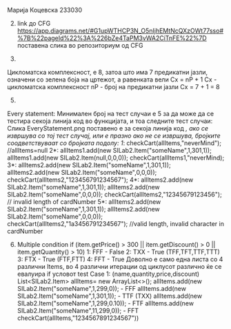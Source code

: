 Марија Коцевска 233030

2. link до CFG https://app.diagrams.net/#G1upWTHCP3N_O5nIjhEMtNcQXzOWt77sso#%7B%22pageId%22%3A%226bZe4TaPM3vWA2CiTnFE%22%7D
поставена слика во репозиториум од CFG 


4.
Цикломатска комплексност, е 8, затоа што има 7 предикатни јазли, означени со зелена боја на цртежот, а равенката вели
Cx = nP + 1
Cx - цикломатска комплексност
nP - број на предикатни јазли
Cx = 7 + 1 = 8

5.
Every statement:
Минимален број на тест случаи е 5 за да може да се тестира секоја линија код во функцијата, и тоа следните тест случаи:
Слика EveryStatement.png поставено е за секоја линија код *, ако се извршува со тој тест случај, или е празно ако не се извршува, бројките соодветствуваат со бројката подолу:
1*: 
   checkCart(allItems,"neverMind"); //allItems=null
2*: 
   allItems1.add(new SILab2.Item("someName",1,301,1));
   allItems1.add(new SILab2.Item(null,0,0,0));
   checkCart(allItems1,"neverMind);
3*:
  allItems2.add(new SILab2.Item("someName",1,301,1));
  allItems2.add(new SILab2.Item("someName",0,0,0));
  checkCart(allItems2,"123456791234567");
4*:
   allItems2.add(new SILab2.Item("someName",1,301,1));
   allItems2.add(new SILab2.Item("someName",0,0,0));
   checkCart(allItems2,"12345679123456"); // invalid length of cardNumber
5*: 
   allItems2.add(new SILab2.Item("someName",1,301,1));
   allItems2.add(new SILab2.Item("someName",0,0,0));
   checkCart(allItems2,"1a3456791234567"); //valid length, invalid character in cardNumber

6. Multiple condition 
if (item.getPrice() > 300 || item.getDiscount() > 0 || item.getQuantity() > 10)
1: FFF - False
2: TXX - True (TFF,TFT,TTF,TTT)
3: FTX - True (FTF,FTT)
4: FFT - True
Доволно е само една листа со 4 различни Items, во 4 различни итерации од циклусот различно ќе се евалуира if условот
test Case 1: 
(name,quantity,price,discount)
List<SILab2.Item> allItems= new ArrayList<>();
allItems.add(new SILab2.Item("someName",1,299,0)); - FFF
allItems.add(new SILab2.Item("someName",1,301,1)); - TTF (TXX)
allItems.add(new SILab2.Item("someName",1,299,0.10)); - FTF
allItems.add(new SILab2.Item("someName",11,299,0)); - FFT
checkCart(allItems,"1234567891234567")) 
